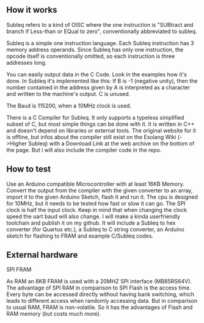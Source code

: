 <!---

This file is used to generate your project datasheet. Please fill in the information below and delete any unused
sections.

You can also include images in this folder and reference them in the markdown. Each image must be less than
512 kb in size, and the combined size of all images must be less than 1 MB.
-->

## How it works

Subleq refers to a kind of OISC where the one instruction is "SUBtract and branch if Less-than or EQual to zero", conventionally abbreviated to subleq.

Subleq is a simple one instruction language. Each Subleq instruction has 3 memory address operands. Since Subleq has only one instruction, the opcode itself is conventionally omitted, so each instruction is three addresses long.

You can easily output data in the C Code. Look in the examples how it's done. In Subleq it's implemented like this:
If B is -1 (negative unity), then the number contained in the address given by A is interpreted as a character and written to the machine's output. C is unused.

The Baud is 115200, when a 10MHz clock is used.

There is a C Compiler for Subleq. It only supports a typeless simplified subset of C, but most simple things can be done with it.
It is written in C++ and doesn't depend on libraries or external tools. The original website for it is offline, but infos about the compiler still exist on the Esolang Wiki (->Higher Subleq) with a Download Link at the web archive on the bottom of the page. But i will also include the compiler code in the repo.

## How to test

Use an Arduino compatible Microcontroller with at least 16KB Memory. Convert the output from the compiler with the given converter to an array, import it to the given Arduino Sketch, flash it and run it. The cpu is designed for 10MHz, but it needs to be tested how fast or slow it can go. The SPI clock is half the input clock. Keep in mind that when changing the clock speed the uart baud will also change.
I will make a kinda userfriendly toolchain and publish it on my github. It will include a Subleq to hex converter (for Quartus etc.), a Subleq to C string converter, an Arduino sketch for flashing to FRAM and example C/Subleq codes.

## External hardware

SPI FRAM

As RAM an 8KB FRAM is used with a 20MHZ SPI interface (MB85RS64V). The advantage of SPI RAM in comparison to SPI Flash is the access time. Every byte can be accessed directly without having bank switching, which leads to different access when randomly accessing data. But in comparison to usual RAM, FRAM is non-volatile. So it has the advantages of Flash and RAM memory (but costs much more).

